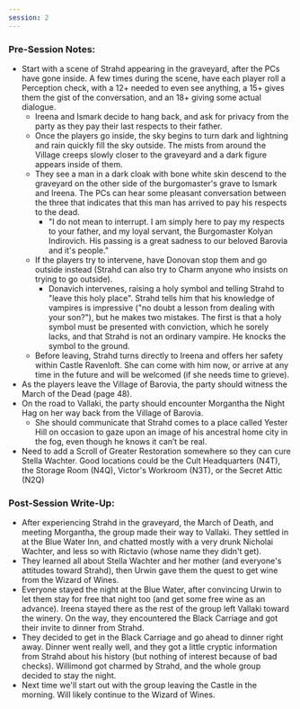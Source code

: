 ```yaml
---
session: 2
---
```


### Pre-Session Notes:
* Start with a scene of Strahd appearing in the graveyard, after the PCs have gone inside. A few times during the scene, have each player roll a Perception check, with a 12+ needed to even see anything, a 15+ gives them the gist of the conversation, and an 18+ giving some actual dialogue.
	* Ireena and Ismark decide to hang back, and ask for privacy from the party as they pay their last respects to their father.
	* Once the players go inside, the sky begins to turn dark and lightning and rain quickly fill the sky outside. The mists from around the Village creeps slowly closer to the graveyard and a dark figure appears inside of them.
	* They see a man in a dark cloak with bone white skin descend to the graveyard on the other side of the burgomaster's grave to Ismark and Ireena. The PCs can hear some pleasant conversation between the three that indicates that this man has arrived to pay his respects to the dead.
		* "I do not mean to interrupt. I am simply here to pay my respects to your father, and my loyal servant, the Burgomaster Kolyan Indirovich. His passing is a great sadness to our beloved Barovia and it's people."
	* If the players try to intervene, have Donovan stop them and go outside instead (Strahd can also try to Charm anyone who insists on trying to go outside).
		* Donavich intervenes, raising a holy symbol and telling Strahd to "leave this holy place". Strahd tells him that his knowledge of vampires is impressive ("no doubt a lesson from dealing with your son?"), but he makes two mistakes. The first is that a holy symbol must be presented with conviction, which he sorely lacks, and that Strahd is not an ordinary vampire. He knocks the symbol to the ground.
	* Before leaving, Strahd turns directly to Ireena and offers her safety within Castle Ravenloft. She can come with him now, or arrive at any time in the future and will be welcomed (if she needs time to grieve).
* As the players leave the Village of Barovia, the party should witness the March of the Dead (page 48).
* On the road to Vallaki, the party should encounter Morgantha the Night Hag on her way back from the Village of Barovia.
	* She should communicate that Strahd comes to a place called Yester Hill on occasion to gaze upon an image of his ancestral home city in the fog, even though he knows it can’t be real.
* Need to add a Scroll of Greater Restoration somewhere so they can cure Stella Wachter. Good locations could be the Cult Headquarters (N4T), the Storage Room (N4Q), Victor's Workroom (N3T), or the Secret Attic (N2Q)

### Post-Session Write-Up:

* After experiencing Strahd in the graveyard, the March of Death, and meeting Morgantha, the group made their way to Vallaki. They settled in at the Blue Water Inn, and chatted mostly with a very drunk Nicholai Wachter, and less so with Rictavio (whose name they didn't get).
* They learned all about Stella Wachter and her mother (and everyone's attitudes toward Strahd), then Urwin gave them the quest to get wine from the Wizard of Wines.
* Everyone stayed the night at the Blue Water, after convincing Urwin to let them stay for free that night too (and get some free wine as an advance). Ireena stayed there as the rest of the group left Vallaki toward the winery. On the way, they encountered the Black Carriage and got their invite to dinner from Strahd.
* They decided to get in the Black Carriage and go ahead to dinner right away. Dinner went really well, and they got a little cryptic information from Strahd about his history (but nothing of interest because of bad checks). Willimond got charmed by Strahd, and the whole group decided to stay the night.
* Next time we'll start out with the group leaving the Castle in the morning. Will likely continue to the Wizard of Wines.
